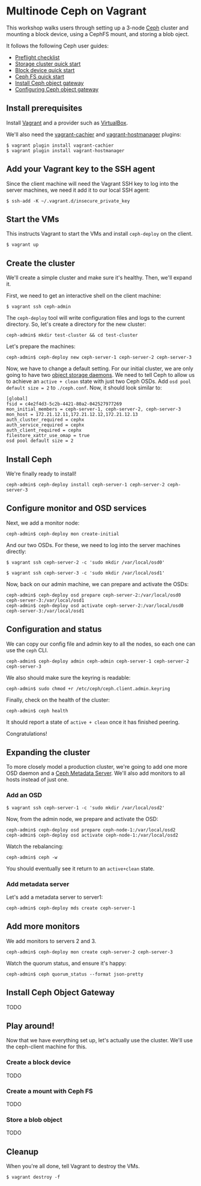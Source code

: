 # Multinode Ceph on Vagrant

This workshop walks users through setting up a 3-node [Ceph](http://ceph.com) cluster and mounting a block device, using a CephFS mount, and storing a blob oject.

It follows the following Ceph user guides:

* [Preflight checklist](http://ceph.com/docs/master/start/quick-start-preflight/)
* [Storage cluster quick start](http://ceph.com/docs/master/start/quick-ceph-deploy/)
* [Block device quick start](http://ceph.com/docs/master/start/quick-rbd/)
* [Ceph FS quick start](http://ceph.com/docs/master/start/quick-cephfs/)
* [Install Ceph object gateway](http://ceph.com/docs/master/install/install-ceph-gateway/)
* [Configuring Ceph object gateway](http://ceph.com/docs/master/radosgw/config/)

## Install prerequisites

Install [Vagrant](http://www.vagrantup.com/downloads.html) and a provider such as [VirtualBox](https://www.virtualbox.org/wiki/Downloads).

We'll also need the [vagrant-cachier](https://github.com/fgrehm/vagrant-cachier) and [vagrant-hostmanager](https://github.com/smdahlen/vagrant-hostmanager) plugins:

```console
$ vagrant plugin install vagrant-cachier
$ vagrant plugin install vagrant-hostmanager
```

## Add your Vagrant key to the SSH agent

Since the client machine will need the Vagrant SSH key to log into the server machines, we need it add it to our local SSH agent:

```console
$ ssh-add -K ~/.vagrant.d/insecure_private_key
```

## Start the VMs

This instructs Vagrant to start the VMs and install `ceph-deploy` on the client.

```console
$ vagrant up
```

## Create the cluster

We'll create a simple cluster and make sure it's healthy. Then, we'll expand it.

First, we need to get an interactive shell on the client machine:

```console
$ vagrant ssh ceph-admin
```

The `ceph-deploy` tool will write configuration files and logs to the current directory. So, let's create a directory for the new cluster:

```console
ceph-admin$ mkdir test-cluster && cd test-cluster
```

Let's prepare the machines:

```console
ceph-admin$ ceph-deploy new ceph-server-1 ceph-server-2 ceph-server-3
```

Now, we have to change a default setting. For our initial cluster, we are only going to have two [object storage daemons](http://ceph.com/docs/master/man/8/ceph-osd/). We need to tell Ceph to allow us to achieve an `active + clean` state with just two Ceph OSDs. Add `osd pool default size = 2` to `./ceph.conf`. Now, it should look similar to:

```
[global]
fsid = c4e2f4d3-5c2b-4421-80a2-042527977269
mon_initial_members = ceph-server-1, ceph-server-2, ceph-server-3
mon_host = 172.21.12.11,172.21.12.12,172.21.12.13
auth_cluster_required = cephx
auth_service_required = cephx
auth_client_required = cephx
filestore_xattr_use_omap = true
osd pool default size = 2
```

## Install Ceph

We're finally ready to install!

```console
ceph-admin$ ceph-deploy install ceph-server-1 ceph-server-2 ceph-server-3
```

## Configure monitor and OSD services

Next, we add a monitor node:

```console
ceph-admin$ ceph-deploy mon create-initial
```

And our two OSDs. For these, we need to log into the server machines directly:

```console
$ vagrant ssh ceph-server-2 -c 'sudo mkdir /var/local/osd0'
```

```console
$ vagrant ssh ceph-server-3 -c 'sudo mkdir /var/local/osd1'
```

Now, back on our admin machine, we can prepare and activate the OSDs:

```console
ceph-admin$ ceph-deploy osd prepare ceph-server-2:/var/local/osd0 ceph-server-3:/var/local/osd1
ceph-admin$ ceph-deploy osd activate ceph-server-2:/var/local/osd0 ceph-server-3:/var/local/osd1
```

## Configuration and status

We can copy our config file and admin key to all the nodes, so each one can use the `ceph` CLI.

```console
ceph-admin$ ceph-deploy admin ceph-admin ceph-server-1 ceph-server-2 ceph-server-3
```

We also should make sure the keyring is readable:

```console
ceph-admin$ sudo chmod +r /etc/ceph/ceph.client.admin.keyring
```

Finally, check on the health of the cluster:

```console
ceph-admin$ ceph health
```

It should report a state of `active + clean` once it has finished peering.

Congratulations!

## Expanding the cluster

To more closely model a production cluster, we're going to add one more OSD daemon and a [Ceph Metadata Server](http://ceph.com/docs/master/man/8/ceph-mds/). We'll also add monitors to all hosts instead of just one.

### Add an OSD
```console
$ vagrant ssh ceph-server-1 -c 'sudo mkdir /var/local/osd2'
```

Now, from the admin node, we prepare and activate the OSD:
```console
ceph-admin$ ceph-deploy osd prepare ceph-node-1:/var/local/osd2
ceph-admin$ ceph-deploy osd activate ceph-node-1:/var/local/osd2
```

Watch the rebalancing:

```console
ceph-admin$ ceph -w
```

You should eventually see it return to an `active+clean` state.

### Add metadata server

Let's add a metadata server to server1:

```console
ceph-admin$ ceph-deploy mds create ceph-server-1
```

## Add more monitors

We add monitors to servers 2 and 3.

```console
ceph-admin$ ceph-deploy mon create ceph-server-2 ceph-server-3
```

Watch the quorum status, and ensure it's happy:

```console
ceph-admin$ ceph quorum_status --format json-pretty
```

## Install Ceph Object Gateway

TODO

## Play around!

Now that we have everything set up, let's actually use the cluster. We'll use the ceph-client machine for this.

### Create a block device

TODO

### Create a mount with Ceph FS

TODO

### Store a blob object

TODO

## Cleanup

When you're all done, tell Vagrant to destroy the VMs.

```console
$ vagrant destroy -f
```
